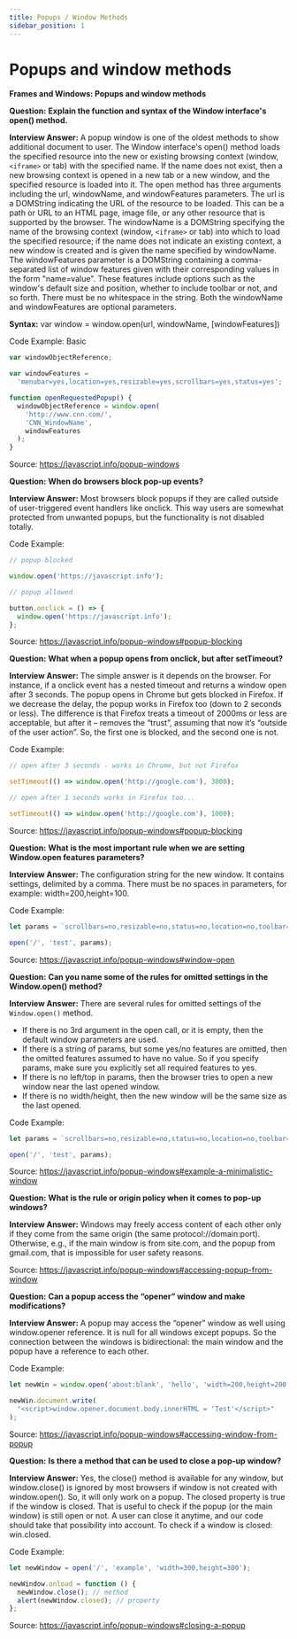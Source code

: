 ```yaml
---
title: Popups / Window Methods
sidebar_position: 1
---
```


# Popups and window methods

**Frames and Windows: Popups and window methods**

**Question:** **Explain the function and syntax of the Window interface's open() method.**

**Interview Answer:** A popup window is one of the oldest methods to show additional document to user. The Window interface's open() method loads the specified resource into the new or existing browsing context (window, `<iframe>` or tab) with the specified name. If the name does not exist, then a new browsing context is opened in a new tab or a new window, and the specified resource is loaded into it. The open method has three arguments including the url, windowName, and windowFeatures parameters. The url is a DOMString indicating the URL of the resource to be loaded. This can be a path or URL to an HTML page, image file, or any other resource that is supported by the browser. The windowName is a DOMString specifying the name of the browsing context (window, `<iframe>` or tab) into which to load the specified resource; if the name does not indicate an existing context, a new window is created and is given the name specified by windowName. The windowFeatures parameter is a DOMString containing a comma-separated list of window features given with their corresponding values in the form "name=value". These features include options such as the window's default size and position, whether to include toolbar or not, and so forth. There must be no whitespace in the string. Both the windowName and windowFeatures are optional parameters.

**Syntax:** var window = window.open(url, windowName, [windowFeatures])

Code Example: Basic

```js
var windowObjectReference;

var windowFeatures =
  'menubar=yes,location=yes,resizable=yes,scrollbars=yes,status=yes';

function openRequestedPopup() {
  windowObjectReference = window.open(
    'http://www.cnn.com/',
    'CNN_WindowName',
    windowFeatures
  );
}
```

Source: <https://javascript.info/popup-windows>

**Question:** **When do browsers block pop-up events?**

**Interview Answer:** Most browsers block popups if they are called outside of user-triggered event handlers like onclick. This way users are somewhat protected from unwanted popups, but the functionality is not disabled totally.

Code Example:

```js
// popup blocked

window.open('https://javascript.info');

// popup allowed

button.onclick = () => {
  window.open('https://javascript.info');
};
```

Source: <https://javascript.info/popup-windows#popup-blocking>

**Question:** **What when a popup opens from onclick, but after setTimeout?**

**Interview Answer:** The simple answer is it depends on the browser. For instance, if a onclick event has a nested timeout and returns a window open after 3 seconds. The popup opens in Chrome but gets blocked in Firefox. If we decrease the delay, the popup works in Firefox too (down to 2 seconds or less). The difference is that Firefox treats a timeout of 2000ms or less are acceptable, but after it – removes the “trust”, assuming that now it’s “outside of the user action”. So, the first one is blocked, and the second one is not.

Code Example:

```js
// open after 3 seconds - works in Chrome, but not Firefox

setTimeout(() => window.open('http://google.com'), 3000);

// open after 1 seconds works in Firefox too...

setTimeout(() => window.open('http://google.com'), 1000);
```

Source: <https://javascript.info/popup-windows#popup-blocking>

**Question:** **What is the most important rule when we are setting Window.open features parameters?**

**Interview Answer:** The configuration string for the new window. It contains settings, delimited by a comma. There must be no spaces in parameters, for example: width=200,height=100.

Code Example:

```js
let params = `scrollbars=no,resizable=no,status=no,location=no,toolbar=no`;

open('/', 'test', params);
```

Source: <https://javascript.info/popup-windows#window-open>

**Question:** **Can you name some of the rules for omitted settings in the Window.open() method?**

**Interview Answer:** There are several rules for omitted settings of the `Window.open()` method.

- If there is no 3rd argument in the open call, or it is empty, then the default window parameters are used.
- If there is a string of params, but some yes/no features are omitted, then the omitted features assumed to have no value. So if you specify params, make sure you explicitly set all required features to yes.
- If there is no left/top in params, then the browser tries to open a new window near the last opened window.
- If there is no width/height, then the new window will be the same size as the last opened.

Code Example:

```js
let params = `scrollbars=no,resizable=no,status=no,location=no,toolbar=no`;

open('/', 'test', params);
```

Source: <https://javascript.info/popup-windows#example-a-minimalistic-window>

**Question:** **What is the rule or origin policy when it comes to pop-up windows?**

**Interview Answer:** Windows may freely access content of each other only if they come from the same origin (the same protocol://domain:port). Otherwise, e.g., if the main window is from site.com, and the popup from gmail.com, that is impossible for user safety reasons.

Source: <https://javascript.info/popup-windows#accessing-popup-from-window>

**Question:** **Can a popup access the “opener” window and make modifications?**

**Interview Answer:** A popup may access the “opener” window as well using window.opener reference. It is null for all windows except popups. So the connection between the windows is bidirectional: the main window and the popup have a reference to each other.

Code Example:

```js
let newWin = window.open('about:blank', 'hello', 'width=200,height=200');

newWin.document.write(
  "<script>window.opener.document.body.innerHTML = 'Test'</script>"
);
```

Source: <https://javascript.info/popup-windows#accessing-window-from-popup>

**Question:** **Is there a method that can be used to close a pop-up window?**

**Interview Answer:** Yes, the close() method is available for any window, but window.close() is ignored by most browsers if window is not created with window.open(). So, it will only work on a popup. The closed property is true if the window is closed. That is useful to check if the popup (or the main window) is still open or not. A user can close it anytime, and our code should take that possibility into account. To check if a window is closed: win.closed.

Code Example:

```js
let newWindow = open('/', 'example', 'width=300,height=300');

newWindow.onload = function () {
  newWindow.close(); // method
  alert(newWindow.closed); // property
};
```

Source: <https://javascript.info/popup-windows#closing-a-popup>
